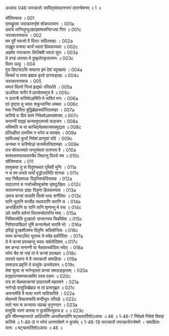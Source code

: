 अध्यायः 046
जरत्कारोः स्वपितृसंवादानन्तरं दारान्वेषणम् ॥ 1 ॥ 

सौतिरुवाच । 	001  
एतच्छ्रुत्वा जरत्कारुर्भृशं शोकपरायणः ।	001a  
उवाच तान्पितॄन्दुःखाद्बाष्पसन्दिग्धया गिरा ॥	001c  
जरत्कारुरुवाच । 	002  
मम पूर्वे भवन्तो वै पितरः सपितामहाः ।	002a  
तद्ब्रूत यन्मया कार्यं भवतां प्रियकाम्यया ॥	002c  
अहमेव जरत्कारुः किल्बिषी भवतां सुतः ।	003a  
ते दण्डं धारयत मे दुष्कृतेरकृतात्मनः ॥	003c  
पितर ऊचुः । 	004  
पुत्र दिष्ट्याऽसि सम्प्राप्त इमं देशं यदृच्छया ।	004a  
किमर्थं च त्वया ब्रह्मन्न कृतो दारसङ्ग्रहः ॥	004c  
जरत्कारुरुवाच । 	005  
ममायं पितरो नित्यं हृद्यर्थः परिवर्तते ।	005a  
ऊर्ध्वरेताः शरीरं वै प्रापयेयममुत्र वै ॥	005c  
न दारान्वै करिष्येऽहमिति मे भावितं मनः ।	006a  
एवं दृष्ट्वा तु भवतः शकुन्तानिव लम्बतः ॥	006c  
मया निवर्तिता बुद्धिर्ब्रह्मचर्यात्पितामहाः ।	007a  
करिष्ये वः प्रियं कामं निवेक्ष्येऽहमसंशयम् ॥	007c  
सनाम्नीं यद्यहं कन्यामुपलप्स्ये कदाचन ।	008a  
भविष्यति च या काचिद्भैक्ष्यवत्स्वयमुद्यता ॥	008c  
प्रतिग्रहीता तामस्मि न भरेयं च यामहम् ।	009a  
एवंविधमहं कुर्यां निवेशं प्राप्नुयां यदि । 	009c  
अन्यथा न करिष्येऽहं सत्यमेतत्पितामहाः ॥ 	009e  
तत्र चोत्पत्स्यते जन्तुर्भवतां तारणाय वै ।	010a  
शाश्वताश्चाव्ययाश्चैव तिष्ठन्तु पितरो मम ॥	010c  
सौतिरुवाच । 	011  
एवमुक्त्वा तु स पितॄंश्चचार पृथिवी मुनिः ।	011a  
न च स्म लभते भार्यां वृद्धोऽयमिति शानक ॥	011c  
यदा निर्वेदमापन्नः पितृभिश्चोदिस्तथा ।	012a  
तदाऽरण्यं स गत्वोच्चैश्चुक्रोश भृशदुःखितः ॥	012c  
सत्वरण्यगतः प्राज्ञः पितॄणा हितकाम्यया ।	013a  
उवाच कन्यां याचामि तिस्रो वाचः शनैरिमाः ॥	013c  
यानि भूतानि सन्तीह स्थावराणि चराणि च ।	014a  
अन्तर्हितानि वा यानि तानि शृण्वन्तु मे वचः ॥	014c  
उग्रे तपसि वर्तन्तं पितरश्चोदयन्ति माम् ।	015a  
निविशस्वेति दुःखार्ताः सन्तानस्य चिकीर्षया ॥	015c  
निवेशायाखिलां भूमिं कन्याभैक्ष्यं चरामि भोः ।	016a  
दरिद्रो दुःखशीलश्च पितृभिः सन्नियोजितः ॥	016c  
यस्य कन्याऽस्ति भूतस्य ये मयेह प्रकीर्तिताः ।	017a  
ते मे कन्यां प्रयच्छन्तु चरतः सर्वतोदिशम् ॥	017c  
मम कन्या सनाम्नी या भैक्ष्यवच्चोदिता भवेत् ।	018a  
भरेयं चैव यां नाहं तां मे कन्यां प्रयच्छत ॥	018c  
ततस्ते पन्नगा ये वै जरत्कारौ समाहिताः ।	019a  
तामादाय प्रवृत्तिं ते वासुकेः प्रत्यवेदयन् ॥	019c  
तेषां श्रुत्वा स नागेन्द्रस्तां कन्यां समलङ्कृताम् ।	020a  
प्रगृह्यारण्यमगमत्समीपं तस्य पन्नगः ॥	020c  
तत्र तां भैक्ष्यवत्कन्यां प्रादात्तस्मै महात्मने ।	021a  
नागेन्द्रो वासुकिर्ब्रह्मन्न स तां प्रत्यगृह्णत ॥	021c  
असनामेति वै मत्वा भरणे चाविचारिते ।	022a  
मोक्षभावे स्थितश्चापि मन्दीभूतः परिग्रहे ॥	022c  
ततो नाम स कन्यायाः पप्रच्छ भृगुनन्दन ।	023a  
वासुकिं भरणं चास्या न कुर्यामित्युवाच ह ॥ ॥	023c  
इति श्रीमन्महाभारते आदिपर्वणि आस्तीकपर्वणि षट्चत्वारिंशोऽध्यायः ॥ 46 ॥ 
1-46-7 निवेक्ष्ये निवेशं विवाहं करिष्ये ॥ 1-46-9 न भरेयं धारणपोषणे न कुर्याम् ॥ 1-46-19 जरत्कारौ जरत्कारोरन्वेषणे । समाहिताः यत्ताः ॥ षट्चत्वारिंशोऽध्यायः ॥ 46 ॥
